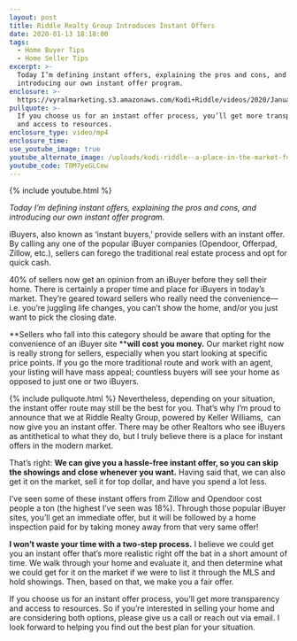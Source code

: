 ```yaml
---
layout: post
title: Riddle Realty Group Introduces Instant Offers
date: 2020-01-13 18:18:00
tags:
  - Home Buyer Tips
  - Home Seller Tips
excerpt: >-
  Today I’m defining instant offers, explaining the pros and cons, and
  introducing our own instant offer program.
enclosure: >-
  https://vyralmarketing.s3.amazonaws.com/Kodi+Riddle/videos/2020/January/Riddle+Realty+Group+Introduces+Instant+Offers.mp4
pullquote: >-
  If you choose us for an instant offer process, you’ll get more transparency
  and access to resources.
enclosure_type: video/mp4
enclosure_time:
use_youtube_image: true
youtube_alternate_image: /uploads/kodi-riddle--a-place-in-the-market-for-instant-offers-youtube-1.jpg
youtube_code: T0M7yeGLCew
---
```


{% include youtube.html %}

*Today I’m defining instant offers, explaining the pros and cons, and introducing our own instant offer program.*

iBuyers, also known as ‘instant buyers,’ provide sellers with an instant offer. By calling any one of the popular iBuyer companies (Opendoor, Offerpad, Zillow, etc.), sellers can forego the traditional real estate process and opt for quick cash.&nbsp;

40% of sellers now get an opinion from an iBuyer before they sell their home. There is certainly a proper time and place for iBuyers in today’s market. They’re geared toward sellers who really need the convenience—i.e. you’re juggling life changes, you can’t show the home, and/or you just want to pick the closing date.&nbsp;

**Sellers who fall into this category should be aware that opting for the convenience of an iBuyer site&nbsp;****will** **cost you money.** Our market right now is really strong for sellers, especially when you start looking at specific price points. If you go the more traditional route and work with an agent, your listing will have mass appeal; countless buyers will see your home as opposed to just one or two iBuyers.

{% include pullquote.html %} Nevertheless, depending on your situation, the instant offer route may still be the best for you. That’s why I’m proud to announce that we at Riddle Realty Group, powered by Keller Williams,&nbsp; can now give you an instant offer. There may be other Realtors who see iBuyers as antithetical to what they do, but I truly believe there is a place for instant offers in the modern market.&nbsp;

That’s right: **We can give you a hassle-free instant offer, so you can skip the showings and close whenever you want.** Having said that, we can also get it on the market, sell it for top dollar, and have you spend a lot less.&nbsp;

I’ve seen some of these instant offers from Zillow and Opendoor cost people a ton (the highest I’ve seen was 18%). Through those popular iBuyer sites, you’ll get an immediate offer, but it will be followed by a home inspection paid for by taking money away from that very same offer\!&nbsp;

**I won’t waste your time with a two-step process.** I believe we could get you an instant offer that’s more realistic right off the bat in a short amount of time. We walk through your home and evaluate it, and then determine what we could get for it on the market if we were to list it through the MLS and hold showings. Then, based on that, we make you a fair offer.&nbsp;

If you choose us for an instant offer process, you’ll get more transparency and access to resources. So if you’re interested in selling your home and are considering both options, please give us a call or reach out via email. I look forward to helping you find out the best plan for your situation.